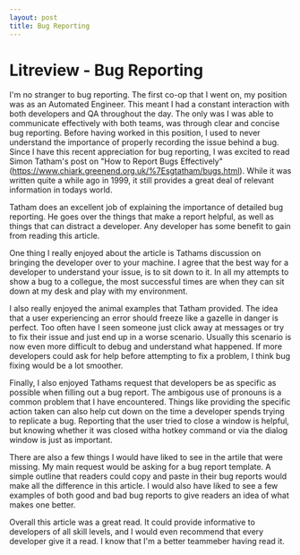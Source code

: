 ```yaml
---
layout: post
title: Bug Reporting
---
```


# Litreview - Bug Reporting

I'm no stranger to bug reporting. The first co-op that I went on, my position was as an Automated Engineer. This meant I had a constant
interaction with both developers and QA throughout the day. The only was I was able to communicate effectively with both teams, was through
clear and concise bug reporting. Before having worked in this position, I used to never understand the importance of properly recording
the issue behind a bug. Since I have this recent appreciation for bug reporting, I was excited to read Simon Tatham's post on "How to Report Bugs Effectively" (https://www.chiark.greenend.org.uk/%7Esgtatham/bugs.html). While it was written quite a while ago in 1999, it 
still provides a great deal of relevant information in todays world. 

Tatham does an excellent job of explaining the importance of detailed bug reporting. He goes over the things that make a report helpful,
as well as things that can distract a developer. Any developer has some benefit to gain from reading this article. 

One thing I really enjoyed about the article is Tathams discussion on bringing the developer over to your machine. I agree that the best
way for a developer to understand your issue, is to sit down to it. In all my attempts to show a bug to a collegue, the most successful
times are when they can sit down at my desk and play with my environment. 

I also really enjoyed the animal examples that Tatham provided. The idea that a user experiencing an error should freeze like a gazelle in 
danger is perfect. Too often have I seen someone just click away at messages or try to fix their issue and just end up in a worse scenario.
Usually this scenario is now even more difficult to debug and understand what happened. If more developers could ask for help before 
attempting to fix a problem, I think bug fixing would be a lot smoother. 

Finally, I also enjoyed Tathams request that developers be as specific as possible when filling out a bug report. The ambigous use of pronouns is a common problem that I have encountered. Things like providing the specific action taken can also help cut down on the time
a developer spends trying to replicate a bug. Reporting that the user tried to close a window is helpful, but knowing whether it was closed witha hotkey command or via the dialog window is just as important. 

There are also a few things I would have liked to see in the artile that were missing. My main request would be asking for a bug report template. A simple outline that readers could copy and paste in their bug reports would make all the difference in this article. 
I would also have liked to see a few examples of both good and bad bug reports to give readers an idea of what makes one better. 

Overall this article was a great read. It could provide informative to developers of all skill levels, and I would even recommend that
every developer give it a read. I know that I'm a better teammeber having read it. 

